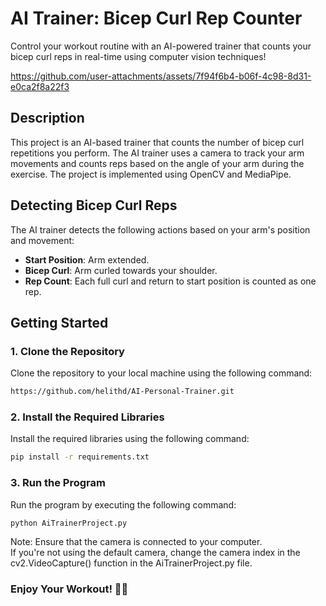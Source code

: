 # AI Trainer: Bicep Curl Rep Counter

Control your workout routine with an AI-powered trainer that counts your bicep curl reps in real-time using computer vision techniques!

https://github.com/user-attachments/assets/7f94f6b4-b06f-4c98-8d31-e0ca2f8a22f3

## Description

This project is an AI-based trainer that counts the number of bicep curl repetitions you perform. The AI trainer uses a camera to track your arm movements and counts reps based on the angle of your arm during the exercise. The project is implemented using OpenCV and MediaPipe.

## Detecting Bicep Curl Reps

The AI trainer detects the following actions based on your arm's position and movement:

- **Start Position**: Arm extended.
- **Bicep Curl**: Arm curled towards your shoulder.
- **Rep Count**: Each full curl and return to start position is counted as one rep.

## Getting Started

### 1. Clone the Repository

Clone the repository to your local machine using the following command:

```bash
https://github.com/helithd/AI-Personal-Trainer.git
```

### 2. Install the Required Libraries

Install the required libraries using the following command:

```bash
pip install -r requirements.txt
```
### 3. Run the Program

Run the program by executing the following command:

```bash
python AiTrainerProject.py
```
Note:
Ensure that the camera is connected to your computer.<br>
If you're not using the default camera, change the camera index in the cv2.VideoCapture() function in the AiTrainerProject.py file.

### Enjoy Your Workout! 💪😁
